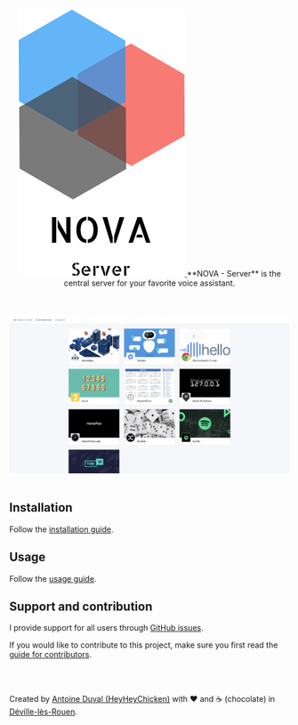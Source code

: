 <div align="center">
    <a href="//nova-assistant.com" rel="nofollow">
        <img src="https://github.com/HeyHeyChicken/NOVA-Server/blob/master/resources/github-logo.svg" alt="NOVA" width="300">
    </a>
    **NOVA - Server** is the central server for your favorite voice assistant.<br>
    <br><br>
</div>

<br>

<div align="center">
    <a href="//nova-assistant.com">
      <img src="https://github.com/HeyHeyChicken/NOVA-Server/blob/master/resources/screenshot.jpg">
    </a>
</div>

<br>

## Installation

Follow the [installation guide](//github.com/HeyHeyChicken/NOVA#installation).

## Usage

Follow the [usage guide](//github.com/HeyHeyChicken/NOVA#usage).

## Support and contribution

I provide support for all users through [GitHub issues](//github.com/HeyHeyChicken/NOVA-Server/issues).

If you would like to contribute to this project, make sure you first read the [guide for contributors](//github.com/HeyHeyChicken/NOVA/blob/master/CONTRIBUTING.md).

<br>
<br>

Created by [Antoine Duval (HeyHeyChicken)](//antoine.cuffel.fr) with ❤ and ☕ (chocolate) in [Déville-lès-Rouen](//en.wikipedia.org/wiki/Déville-lès-Rouen).
